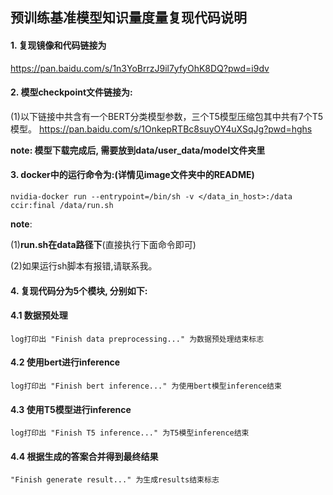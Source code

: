 ## 预训练基准模型知识量度量复现代码说明



#### 1. 复现镜像和代码链接为

<https://pan.baidu.com/s/1n3YoBrrzJ9il7yfyOhK8DQ?pwd=i9dv>
 

#### 2. 模型checkpoint文件链接为: 
(1)以下链接中共含有一个BERT分类模型参数，三个T5模型压缩包其中共有7个T5模型。
https://pan.baidu.com/s/1OnkepRTBc8suyOY4uXSqJg?pwd=hghs

**note: 模型下载完成后, 需要放到data/user_data/model文件夹里**


#### 3. docker中的运行命令为:(详情见image文件夹中的README)
```shell
nvidia-docker run --entrypoint=/bin/sh -v </data_in_host>:/data ccir:final /data/run.sh
```

**note**: 

(1)**run.sh在data路径下**(直接执行下面命令即可)

(2)如果运行sh脚本有报错,请联系我。


#### 4. 复现代码分为5个模块, 分别如下:

#### 4.1 数据预处理
```shell
log打印出 "Finish data preprocessing..." 为数据预处理结束标志
```

#### 4.2 使用bert进行inference

```shell
log打印出 "Finish bert inference..." 为使用bert模型inference结束
```


#### 4.3 使用T5模型进行inference
```shell
log打印出 "Finish T5 inference..." 为T5模型inference结束
```

#### 4.4 根据生成的答案合并得到最终结果
```shell
"Finish generate result..." 为生成results结束标志
```

